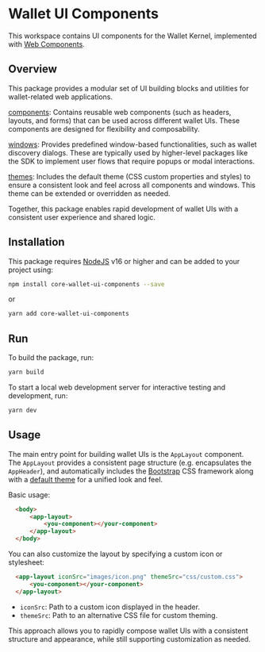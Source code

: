 # Wallet UI Components

This workspace contains UI components for the Wallet Kernel, implemented with [Web Components](https://www.webcomponents.org/introduction).

## Overview

This package provides a modular set of UI building blocks and utilities for wallet-related web applications.

[components](./src/components/): Contains reusable web components (such as headers, layouts, and forms) that can be used across different wallet UIs. These components are designed for flexibility and composability.

[windows](./src/windows/): Provides predefined window-based functionalities, such as wallet discovery dialogs. These are typically used by higher-level packages like the SDK to implement user flows that require popups or modal interactions.

[themes](./src/themes/): Includes the default theme (CSS custom properties and styles) to ensure a consistent look and feel across all components and windows. This theme can be extended or overridden as needed.

Together, this package enables rapid development of wallet UIs with a consistent user experience and shared logic.

## Installation

This package requires [NodeJS](https://nodejs.org/) v16 or higher and can be added to your project using:

```sh
npm install core-wallet-ui-components --save
```

or

```sh
yarn add core-wallet-ui-components
```

## Run

To build the package, run:

```sh
yarn build
```

To start a local web development server for interactive testing and development, run:

```sh
yarn dev
```

## Usage

The main entry point for building wallet UIs is the `AppLayout` component.
The `AppLayout` provides a consistent page structure (e.g. encapsulates the `AppHeader`), and automatically includes the [Bootstrap](https://getbootstrap.com/) CSS framework along with a [default theme](./themes/default.css) for a unified look and feel.

Basic usage:

```html
  <body>
      <app-layout>
          <you-component></your-component>
      </app-layout>
  </body>
```

You can also customize the layout by specifying a custom icon or stylesheet:

```html
  <app-layout iconSrc="images/icon.png" themeSrc="css/custom.css">
      <you-component></your-component>
  </app-layout>
```

- `iconSrc`: Path to a custom icon displayed in the header.
- `themeSrc`: Path to an alternative CSS file for custom theming.

This approach allows you to rapidly compose wallet UIs with a consistent structure and appearance, while still supporting customization as needed.
